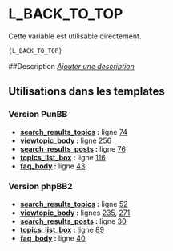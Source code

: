 # L_BACK_TO_TOP


Cette variable est utilisable directement.

```html
{L_BACK_TO_TOP}
```

##Description
[*Ajouter une description*](https://fa-tvars.appspot.com/var/L_BACK_TO_TOP)

## Utilisations dans les templates

### Version PunBB
* __[search_results_topics](../tpl/var/punbb/search_results_topics.md#readme) :__ ligne [74](../tpl/src/punbb/search_results_topics.tpl#L74)
* __[viewtopic_body](../tpl/var/punbb/viewtopic_body.md#readme) :__ ligne [256](../tpl/src/punbb/viewtopic_body.tpl#L256)
* __[search_results_posts](../tpl/var/punbb/search_results_posts.md#readme) :__ ligne [76](../tpl/src/punbb/search_results_posts.tpl#L76)
* __[topics_list_box](../tpl/var/punbb/topics_list_box.md#readme) :__ ligne [116](../tpl/src/punbb/topics_list_box.tpl#L116)
* __[faq_body](../tpl/var/punbb/faq_body.md#readme) :__ ligne [43](../tpl/src/punbb/faq_body.tpl#L43)

### Version phpBB2
* __[search_results_topics](../tpl/var/subsilver/search_results_topics.md#readme) :__ ligne [52](../tpl/src/subsilver/search_results_topics.tpl#L52)
* __[viewtopic_body](../tpl/var/subsilver/viewtopic_body.md#readme) :__ lignes [235](../tpl/src/subsilver/viewtopic_body.tpl#L235), [271](../tpl/src/subsilver/viewtopic_body.tpl#L271)
* __[search_results_posts](../tpl/var/subsilver/search_results_posts.md#readme) :__ ligne [30](../tpl/src/subsilver/search_results_posts.tpl#L30)
* __[topics_list_box](../tpl/var/subsilver/topics_list_box.md#readme) :__ ligne [89](../tpl/src/subsilver/topics_list_box.tpl#L89)
* __[faq_body](../tpl/var/subsilver/faq_body.md#readme) :__ ligne [40](../tpl/src/subsilver/faq_body.tpl#L40)